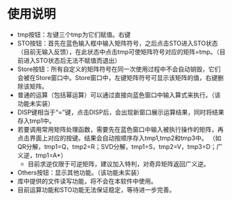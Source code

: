 # 使用说明

- tmp按钮：左键三个tmp为它们赋值。右键
- STO按钮：首先在蓝色输入框中输入矩阵符号，之后点击STO进入STO状态（目前无输入反馈），在此状态中点击tmp可使矩阵符号对应的矩阵=tmp。（目前进入STO状态后无法不赋值而退出）
- Store按钮：所有自定义的矩阵符号在同一次使用过程中不会自动销毁，它们会被在Store窗口中。Store窗口中，左键矩阵符号可显示该矩阵的值，右键删除该矩阵。
- 普通的运算（包括幂运算）可以通过直接向蓝色窗口中输入算式来执行。（该功能未实装）
- DISP键相当于“=”键，点击DISP后，会出现新窗口展示运算结果，同时将结果存入tmp1中。
- 若要调用常用矩阵处理函数，需要先在蓝色窗口中输入被执行操作的矩阵，再点击界面上对应的按键。结果会自动按顺序存入tmp1,tmp2和tmp3中。
  （如QR分解，tmp1=Q，tmp2=R；SVD分解，tmp1=S，tmp2=V，tmp3=D；广义逆，tmp1=A*）
  - 目前求逆仅限于可逆矩阵，建议加入特判，对奇异矩阵返回广义逆。
- Others按钮：显示其他功能。（该功能未实装）
- 库中提供的文件读写功能，将不会在本软件中使用。
- 目前运算功能和STO功能无法保证稳定，等待进一步完善。